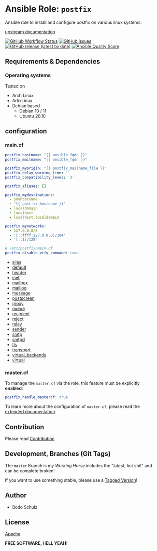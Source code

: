 
# Ansible Role:  `postfix`

Ansible role to install and configure postfix on various linux systems.

[upstream documentation ](http://www.postfix.org/postconf.5.html)


[![GitHub Workflow Status](https://img.shields.io/github/actions/workflow/status/bodsch/ansible-postfix/main.yml?branch=main)][ci]
[![GitHub issues](https://img.shields.io/github/issues/bodsch/ansible-postfix)][issues]
[![GitHub release (latest by date)](https://img.shields.io/github/v/release/bodsch/ansible-postfix)][releases]
[![Ansible Quality Score](https://img.shields.io/ansible/quality/50067?label=role%20quality)][quality]

[ci]: https://github.com/bodsch/ansible-postfix/actions
[issues]: https://github.com/bodsch/ansible-postfix/issues?q=is%3Aopen+is%3Aissue
[releases]: https://github.com/bodsch/ansible-postfix/releases
[quality]: https://galaxy.ansible.com/bodsch/postfix


## Requirements & Dependencies


### Operating systems

Tested on

* Arch Linux
* ArtixLinux
* Debian based
    - Debian 10 / 11
    - Ubuntu 20.10

## configuration

### main.cf

```yaml
postfix_hostname: "{{ ansible_fqdn }}"
postfix_mailname: "{{ ansible_fqdn }}"

postfix_myorigin: "{{ postfix_mailname_file }}"
postfix_delay_warning_time: ''
postfix_compatibility_level: '3'

postfix_aliases: []

postfix_mydestinations:
  - $myhostname
  - "{{ postfix_hostname }}"
  - localdomain
  - localhost
  - localhost.localdomain

postfix_mynetworks:
  - 127.0.0.0/8
  - '[::ffff:127.0.0.0]/104'
  - '[::1]/128'

# /etc/postfix/main.cf
postfix_disable_vrfy_command: true
```

- [alias](docs/alias.md)
- [default](docs/default.md)
- [header](docs/header.md)
- [inet](docs/inet.md)
- [mailbox](docs/mailbox.md)
- [maillog](docs/maillog.md)
- [message](docs/message.md)
- [postscreen](docs/postscreen.md)
- [proxy](docs/proxy.md)
- [queue](docs/queue.md)
- [recipient](docs/recipient.md)
- [reject](docs/reject.md)
- [relay](docs/relay.md)
- [sender](docs/sender.md)
- [smtp](docs/smtp.md)
- [smtpd](docs/smtpd.md)
- [tls](docs/tls.md)
- [transport](docs/transport.md)
- [virtual_backends](docs/virtual_backends.md)
- [virtual](docs/virtual.md)


### master.cf

To manage the `master.cf` via the role, this feature must be explicitly **enabled**:

```yaml
postfix_handle_mastercf: true
```

To learn more about the configuration of `master.cf`, please read the [extended documentation](docs/master.cf.md).

## Contribution

Please read [Contribution](CONTRIBUTING.md)

## Development,  Branches (Git Tags)

The `master` Branch is my *Working Horse* includes the "latest, hot shit" and can be complete broken!

If you want to use something stable, please use a [Tagged Version](https://github.com/bodsch/ansible-postfix/tags)!


## Author

- Bodo Schulz

## License

[Apache](LICENSE)

**FREE SOFTWARE, HELL YEAH!**
